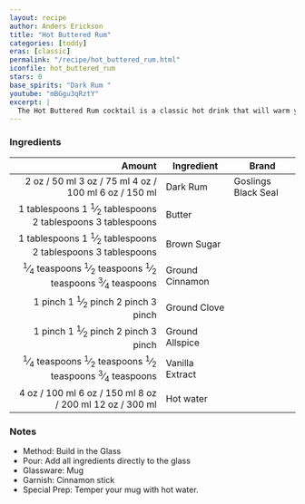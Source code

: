 ```yaml
---
layout: recipe
author: Anders Erickson
title: "Hot Buttered Rum"
categories: [toddy]
eras: [classic]
permalink: "/recipe/hot_buttered_rum.html"
iconfile: hot_buttered_rum
stars: 0
base_spirits: "Dark Rum "
youtube: "mBGgu3qRztY"
excerpt: |
  The Hot Buttered Rum cocktail is a classic hot drink that will warm your soul during the cold winter.
---
```


### Ingredients

|        Amount | Ingredient      | Brand               |
| ------------: | --------------- | ------------------- |
|          <span class="onex active">2 oz  / 50 ml</span> <span class="onehalfx">3 oz  / 75 ml</span> <span class="twox">4 oz  / 100 ml</span> <span class="threex">6 oz  / 150 ml</span>| Dark Rum        | Goslings Black Seal |
|  <span class="onex active">1 tablespoons</span> <span class="onehalfx">1 <sup>1</sup>&frasl;<sub>2</sub> tablespoons</span> <span class="twox">2 tablespoons</span> <span class="threex">3 tablespoons</span>| Butter          |
|  <span class="onex active">1 tablespoons</span> <span class="onehalfx">1 <sup>1</sup>&frasl;<sub>2</sub> tablespoons</span> <span class="twox">2 tablespoons</span> <span class="threex">3 tablespoons</span>| Brown Sugar     |
| <span class="onex active"> <sup>1</sup>&frasl;<sub>4</sub> teaspoons</span> <span class="onehalfx"> <sup>1</sup>&frasl;<sub>2</sub> teaspoons</span> <span class="twox"> <sup>1</sup>&frasl;<sub>2</sub> teaspoons</span> <span class="threex"> <sup>3</sup>&frasl;<sub>4</sub> teaspoons</span>| Ground Cinnamon |
|       <span class="onex active">1 pinch </span> <span class="onehalfx">1 <sup>1</sup>&frasl;<sub>2</sub> pinch </span> <span class="twox">2 pinch </span> <span class="threex">3 pinch </span>| Ground Clove    |
|       <span class="onex active">1 pinch </span> <span class="onehalfx">1 <sup>1</sup>&frasl;<sub>2</sub> pinch </span> <span class="twox">2 pinch </span> <span class="threex">3 pinch </span>| Ground Allspice |
| <span class="onex active"> <sup>1</sup>&frasl;<sub>4</sub> teaspoons</span> <span class="onehalfx"> <sup>1</sup>&frasl;<sub>2</sub> teaspoons</span> <span class="twox"> <sup>1</sup>&frasl;<sub>2</sub> teaspoons</span> <span class="threex"> <sup>3</sup>&frasl;<sub>4</sub> teaspoons</span>| Vanilla Extract |
|          <span class="onex active">4 oz  / 100 ml</span> <span class="onehalfx">6 oz  / 150 ml</span> <span class="twox">8 oz  / 200 ml</span> <span class="threex">12 oz  / 300 ml</span>| Hot water       |

### Notes

- Method: Build in the Glass
- Pour: Add all ingredients directly to the glass
- Glassware: Mug
- Garnish: Cinnamon stick
- Special Prep: Temper your mug with hot water.

    
<script type="application/ld+json">
{
  "@context": "https://schema.org",
  "@type": "Recipe",
  "author": "{{ page.author }}",
  "description": "{{ page.excerpt | strip_html | replace: '"', "'" }}",
  "image": "{% for ingredient in site.data[page.iconfile].images.ingredient limit: 1 %}{{ ingredient.url }}{% endfor %}",
  "recipeIngredient": [
    "         2 oz Dark Rum       ",
  " 1 tablespoon Butter         ",
  " 1 tablespoon Brown Sugar    ",
  "0.25 teaspoon Ground Cinnamon",
  "      1 pinch Ground Clove   ",
  "      1 pinch Ground Allspice",
  "0.25 teaspoon Vanilla Extract",
  "         4 oz Hot water      "],
  "name": "{{ page.title }}",
  "recipeInstructions": "
- Method: Build in the Glass
- Pour: Add all ingredients directly to the glass
- Glassware: Mug
- Garnish: Cinnamon stick
- Special Prep: Temper your mug with hot water.
",
  "recipeYield": "1 cocktail"
}
</script>

    